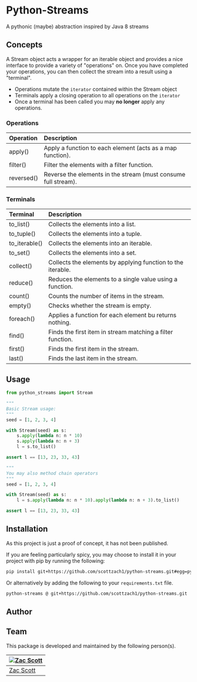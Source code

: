 # Python-Streams

A pythonic (maybe) abstraction inspired by Java 8 streams

## Concepts

A Stream object acts a wrapper for an iterable object and provides a nice interface to provide a variety of "operations"
on. Once you have completed your operations, you can then collect the stream into a result using a "terminal".

- Operations mutate the `iterator` contained within the Stream object
- Terminals apply a closing operation to all operations on the `iterator`
- Once a terminal has been called you may **no longer** apply any operations.

### Operations

| Operation  | Description                                                    |
|:-----------|:---------------------------------------------------------------|
| apply()    | Apply a function to each element (acts as a map function).     |
| filter()   | Filter the elements with a filter function.                    |
| reversed() | Reverse the elements in the stream (must consume full stream). |

### Terminals

| Terminal      | Description                                                 |
|:--------------|:------------------------------------------------------------|
| to_list()     | Collects the elements into a list.                          |
| to_tuple()    | Collects the elements into a tuple.                         |
| to_iterable() | Collects the elements into an iterable.                     |
| to_set()      | Collects the elements into a set.                           |
| collect()     | Collects the elements by applying function to the iterable. |
| reduce()      | Reduces the elements to a single value using a function.    |
| count()       | Counts the number of items in the stream.                   |
| empty()       | Checks whether the stream is empty.                         |
| foreach()     | Applies a function for each element bu returns nothing.     |
| find()        | Finds the first item in stream matching a filter function.  |
| first()       | Finds the first item in the stream.                         |
| last()        | Finds the last item in the stream.                          |

## Usage

```python
from python_streams import Stream

"""
Basic Stream usage:
"""
seed = [1, 2, 3, 4]

with Stream(seed) as s:
    s.apply(lambda n: n * 10)
    s.apply(lambda n: n + 3)
    l = s.to_list()

assert l == [13, 23, 33, 43]

"""
You may also method chain operators
"""
seed = [1, 2, 3, 4]

with Stream(seed) as s:
    l = s.apply(lambda n: n * 10).apply(lambda n: n + 3).to_list()

assert l == [13, 23, 33, 43]
```

## Installation

As this project is just a proof of concept, it has not been published.

If you are feeling particularly spicy, you may choose to install it in your project with pip by running the following:

```bash
pip install git+https://github.com/scottzach1/python-streams.git#egg=python-streams
```

Or alternatively by adding the following to your `requirements.txt` file.

```bash
python-streams @ git+https://github.com/scottzach1/python-streams.git
```

## Author

## Team

This package is developed and maintained by the following person(s).

| [![Zac Scott](https://avatars2.githubusercontent.com/u/38968222?v=3&s=70)](https://github.com/scottzach1) |
|-----------------------------------------------------------------------------------------------------------|
| [Zac Scott](https://github.com/scottzach1)                                                                |
